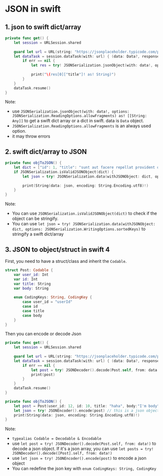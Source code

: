 # JSON in swift

## 1. json to swift dict/array

```swift
private func get() {
    let session = URLSession.shared
    
    guard let url = URL(string: "https://jsonplaceholder.typicode.com/posts") else { return }
    let dataTask = session.dataTask(with: url) { (data: Data?, response: URLResponse?, err: Error?) in
        if err == nil {
            let res = try! JSONSerialization.jsonObject(with: data!, options: JSONSerialization.ReadingOptions.allowFragments) as! [[String: Any]]
            
            print("\(res[0]["title"]! as! String)")
        }
    }
    dataTask.resume()
}
```

Note:

-   use `JSONSerialization.jsonObject(with: data!, options: JSONSerialization.ReadingOptions.allowFragments) as! [[String: Any]]` to get a swift dict array or a dict in swift. data is `Data` object.
-   `JSONSerialization.ReadingOptions.allowFragments` is an always used option.
-   it may throw errors

## 2. swift dict/array to JSON

```swift
private func objToJSON() {
    let dict = ["id": 1, "title": "sunt aut facere repellat provident occaecati excepturi optio reprehenderit", "userId": 1] as [String : Any]
    if JSONSerialization.isValidJSONObject(dict) {
        let json = try! JSONSerialization.data(withJSONObject: dict, options: JSONSerialization.WritingOptions.sortedKeys)
        
        print(String(data: json, encoding: String.Encoding.utf8)!)
    } 
}
```

Note:

-   You can use `JSONSerialization.isValidJSONObject(dict)` to check if the object can be stringify.
-   You can use `let json = try! JSONSerialization.data(withJSONObject: dict, options: JSONSerialization.WritingOptions.sortedKeys)` to stringify a swift dict/array

## 3. JSON to object/struct in swift 4

First, you need to have a struct/class and inherit the `Codable`.

```swift
struct Post: Codable {
    var user_id: Int
    var id: Int
    var title: String
    var body: String
    
    enum CodingKeys: String, CodingKey {
        case user_id = "userId"
        case id
        case title
        case body
    }
}
```

Then you can encode or decode Json

```swift
private func get() {
    let session = URLSession.shared
        
    guard let url = URL(string: "https://jsonplaceholder.typicode.com/posts/5") else { return }
    let dataTask = session.dataTask(with: url) { (data: Data?, response: URLResponse?, err: Error?) in
        if err == nil {
            let post = try! JSONDecoder().decode(Post.self, from: data!)
            print(post)
        }
    }
    dataTask.resume()
}
```

```swift
private func objToJSON() {
    let post = Post(user_id: 12, id: 10, title: "haha", body:"I'm body")
    let json = try! JSONEncoder().encode(post) // this is a json object
    print(String(data: json, encoding: String.Encoding.utf8)!)
}
```

Note:

-   `typealias Codable = Decodable & Encodable`
-   use `let post = try! JSONDecoder().decode(Post.self, from: data!)` to decode a json object. If it's a json array, you can use `let posts = try! JSONDecoder().decode([Post].self, from: data!)`
-   use `let json = try! JSONEncoder().encode(post)` to encode a json object
-   You can redefine the json key with `enum CodingKeys: String, CodingKey`

